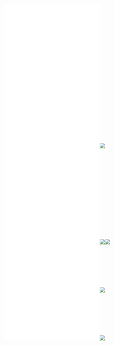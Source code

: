 ![](Notatki/Semestr%203/Języki%20programowania/Labolatoria/Labolatoria%203/Project/KontrolerApp/pom.xml)![](Notatki/Semestr%203/Języki%20programowania/Labolatoria/Labolatoria%203/Project/KontrolerApp/src/main/java/module-info.java)![](Notatki/Semestr%203/Języki%20programowania/Labolatoria/Labolatoria%203/Project/KontrolerApp/src/main/java/pl/edu/pwr/student/djablonski/kontroler/Main.java)![](Notatki/Semestr%203/Języki%20programowania/Labolatoria/Labolatoria%203/Project/KontrolerApp/src/main/java/pl/edu/pwr/student/djablonski/kontroler/GUI/Login.form)![](Notatki/Semestr%203/Języki%20programowania/Labolatoria/Labolatoria%203/Project/KontrolerApp/src/main/java/pl/edu/pwr/student/djablonski/kontroler/GUI/Login.java)![](Notatki/Semestr%203/Języki%20programowania/Labolatoria/Labolatoria%203/Project/KontrolerApp/src/main/java/pl/edu/pwr/student/djablonski/kontroler/GUI/Podsumowanie.java)![](Notatki/Semestr%203/Języki%20programowania/Labolatoria/Labolatoria%203/Project/KontrolerApp/src/main/java/pl/edu/pwr/student/djablonski/kontroler/GUI/Podsumowanie.form)![](Notatki/Semestr%203/Języki%20programowania/Labolatoria/Labolatoria%203/Project/KontrolerApp/src/main/java/pl/edu/pwr/student/djablonski/kontroler/GUI/Register.form)![](Notatki/Semestr%203/Języki%20programowania/Labolatoria/Labolatoria%203/Project/KontrolerApp/src/main/java/pl/edu/pwr/student/djablonski/kontroler/GUI/Register.java)![](Notatki/Semestr%203/Języki%20programowania/Labolatoria/Labolatoria%203/Project/KontrolerApp/src/main/java/pl/edu/pwr/student/djablonski/kontroler/GUI/Zlecenia.form)![](Notatki/Semestr%203/Języki%20programowania/Labolatoria/Labolatoria%203/Project/KontrolerApp/src/main/java/pl/edu/pwr/student/djablonski/kontroler/GUI/Zlecenia.java)![](Notatki/Semestr%203/Języki%20programowania/Labolatoria/Labolatoria%203/Project/KontrolerApp/src/main/resources/META-INF/MANIFEST.MF)